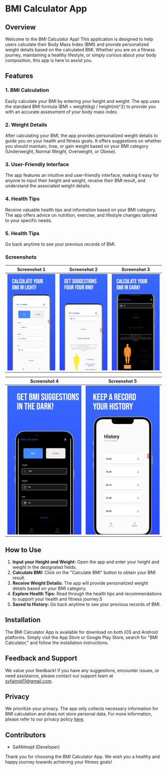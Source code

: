 # BMI Calculator App

## Overview

Welcome to the BMI Calculator App! This application is designed to help users calculate their Body Mass Index (BMI) and provide personalized weight details based on the calculated BMI. Whether you are on a fitness journey, maintaining a healthy lifestyle, or simply curious about your body composition, this app is here to assist you.

## Features

### 1. BMI Calculation

Easily calculate your BMI by entering your height and weight. The app uses the standard BMI formula (BMI = weight(kg) / height(m)^2) to provide you with an accurate assessment of your body mass index.

### 2. Weight Details

After calculating your BMI, the app provides personalized weight details to guide you on your health and fitness goals. It offers suggestions on whether you should maintain, lose, or gain weight based on your BMI category (Underweight, Normal Weight, Overweight, or Obese).

### 3. User-Friendly Interface

The app features an intuitive and user-friendly interface, making it easy for anyone to input their height and weight, receive their BMI result, and understand the associated weight details.

### 4. Health Tips

Receive valuable health tips and information based on your BMI category. The app offers advice on nutrition, exercise, and lifestyle changes tailored to your specific needs.

### 5. Health Tips

Go back anytime to see your previous records of BMI.

### Screenshots

| Screenshot 1                                   | Screenshot 2 | Screenshot 3 |
|------------------------------------------------|--------------|--------------|
| ![Screenshot 1](assets/screenshots/image1.jpeg) | ![Screenshot 2](assets/screenshots/image2.jpeg) | ![Screenshot 3](assets/screenshots/image3.jpeg) |

| Screenshot 4 | Screenshot 5 |
|--------------|--------------|
| ![Screenshot 4](assets/screenshots/image4.jpeg) | ![Screenshot 5](assets/screenshots/image5.jpeg) |



## How to Use

1. **Input your Height and Weight:** Open the app and enter your height and weight in the designated fields.
2. **Calculate BMI:** Click on the "Calculate BMI" button to obtain your BMI result.
3. **Receive Weight Details:** The app will provide personalized weight details based on your BMI category.
4. **Explore Health Tips:** Read through the health tips and recommendations to support your health and fitness journey.5
5. **Saved to History:** Go back anytime to see your previous records of BMI.

## Installation

The BMI Calculator App is available for download on both iOS and Android platforms. Simply visit the App Store or Google Play Store, search for "BMI Calculator," and follow the installation instructions.

## Feedback and Support

We value your feedback! If you have any suggestions, encounter issues, or need assistance, please contact our support team at syfalmjd11@gmail.com.

## Privacy

We prioritize your privacy. The app only collects necessary information for BMI calculation and does not store personal data. For more information, please refer to our privacy policy [here](https://www.freeprivacypolicy.com/live/0b614708-40cf-4cb9-845e-91053a26ec78).

## Contributors

- SaifAlmajd (Developer)


Thank you for choosing the BMI Calculator App. We wish you a healthy and happy journey towards achieving your fitness goals!
